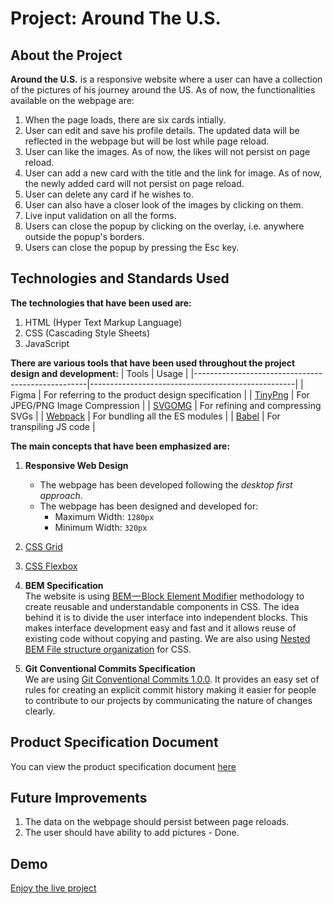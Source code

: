 # Project: Around The U.S.
## About the Project
**Around the U.S.** is a responsive website where a user can have a collection of the pictures of his journey around the US. As of now, the functionalities available on the webpage are:
1. When the page loads, there are six cards intially.
2. User can edit and save his profile details. The updated data will be reflected in the webpage but will be lost while page reload.
3. User can like the images. As of now, the likes will not persist on page reload.
4. User can add a new card with the title and the link for image. As of now, the newly added card will not persist on page reload.
5. User can delete any card if he wishes to.
6. User can also have a closer look of the images by clicking on them.
7. Live input validation on all the forms.
8. Users can close the popup by clicking on the overlay, i.e. anywhere outside the popup's borders.
9. Users can close the popup by pressing the Esc key.

## Technologies and Standards Used
**The technologies that have been used are:**
1. HTML (Hyper Text Markup Language)
2. CSS (Cascading Style Sheets)
3. JavaScript

**There are various tools that have been used throughout the project design and development:**
| Tools                                             | Usage                                             |
|---------------------------------------------------|---------------------------------------------------|
| Figma                                             | For referring to the product design specification |
| [TinyPng](https://tinypng.com/)                   | For JPEG/PNG Image Compression                    |
| [SVGOMG](https://jakearchibald.github.io/svgomg/) | For refining and compressing SVGs                 |
| [Webpack](https://webpack.js.org/)                | For bundling all the ES modules                   |
| [Babel](https://babeljs.io/)                      | For transpiling JS code                           |

**The main concepts that have been emphasized are:**
1. **Responsive Web Design**
    - The webpage has been developed following the *desktop first approach*.
    - The webpage has been designed and developed for:  
        - Maximum Width: `1280px`
        - Minimum Width: `320px`

2. [CSS Grid](https://css-tricks.com/snippets/css/complete-guide-grid/)
3. [CSS Flexbox](https://css-tricks.com/snippets/css/a-guide-to-flexbox/)
4. **BEM Specification**  
  The website is using [BEM — Block Element Modifier](https://en.bem.info/methodology/quick-start/) methodology to create reusable and understandable components in CSS. The idea behind it is to divide the user interface into independent blocks. This makes interface development easy and fast and it allows reuse of existing code without copying and pasting. We are also using [Nested BEM File structure organization](https://en.bem.info/methodology/filestructure/#nested) for CSS.  

5. **Git Conventional Commits Specification**  
  We are using [Git Conventional Commits 1.0.0](https://www.conventionalcommits.org/en/v1.0.0/). It provides an easy set of rules for creating an explicit commit history making it easier for people to contribute to our projects by communicating the nature of changes clearly.

## Product Specification Document
You can view the product specification document [here](https://www.figma.com/file/05izwsCh3F3UsBmHfHhUFQ/Sprint-6-Around-The-U.S.?node-id=0%3A1)

## Future Improvements
1. The data on the webpage should persist between page reloads.
2. The user should have ability to add pictures - Done.

## Demo
[Enjoy the live project](https://5hraddha.github.io/web_project_4/)
